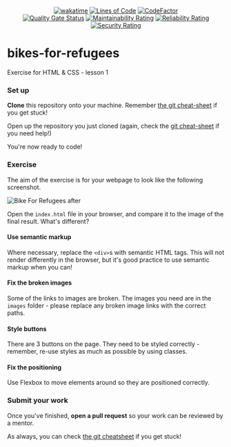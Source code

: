 <div align="center">

  [![wakatime](https://wakatime.com/badge/github/Amir-Pourhadi/CYF-Bikes-For-Refugees.svg)](https://wakatime.com/badge/github/Amir-Pourhadi/CYF-Bikes-For-Refugees)
  [![Lines of Code](https://sonarcloud.io/api/project_badges/measure?project=Amir-Pourhadi_CYF-HTML-CSS-Homework&metric=ncloc)](https://sonarcloud.io/dashboard?id=Amir-Pourhadi_CYF-HTML-CSS-Homework)
  [![CodeFactor](https://www.codefactor.io/repository/github/amir-pourhadi/cyf-html-css-homework/badge)](https://www.codefactor.io/repository/github/amir-pourhadi/cyf-html-css-homework)  
  [![Quality Gate Status](https://sonarcloud.io/api/project_badges/measure?project=Amir-Pourhadi_CYF-HTML-CSS-Homework&metric=alert_status)](https://sonarcloud.io/dashboard?id=Amir-Pourhadi_CYF-HTML-CSS-Homework)
  [![Maintainability Rating](https://sonarcloud.io/api/project_badges/measure?project=Amir-Pourhadi_CYF-HTML-CSS-Homework&metric=sqale_rating)](https://sonarcloud.io/dashboard?id=Amir-Pourhadi_CYF-HTML-CSS-Homework)
  [![Reliability Rating](https://sonarcloud.io/api/project_badges/measure?project=Amir-Pourhadi_CYF-HTML-CSS-Homework&metric=reliability_rating)](https://sonarcloud.io/dashboard?id=Amir-Pourhadi_CYF-HTML-CSS-Homework)
  [![Security Rating](https://sonarcloud.io/api/project_badges/measure?project=Amir-Pourhadi_CYF-HTML-CSS-Homework&metric=security_rating)](https://sonarcloud.io/dashboard?id=Amir-Pourhadi_CYF-HTML-CSS-Homework)
</div>

# bikes-for-refugees
Exercise for HTML & CSS - lesson 1

### Set up

**Clone** this repository onto your machine. Remember [the git cheat-sheet]( https://syllabus.codeyourfuture.io/git/desktop/cheatsheet#i-want-to-get-code-from-a-repo-onto-my-computer-cloning) if you get stuck!

Open up the repository you just cloned (again, check the [git cheat-sheet](https://syllabus.codeyourfuture.io/git/desktop/cheatsheet#i-want-to-open-visual-studio-code-with-code-from-my-repository) if you need help!)

You're now ready to code!

### Exercise

The aim of the exercise is for your webpage to look like the following screenshot.

![Bike For Refugees after](bikes-for-refugees-after.png)

Open the `index.html` file in your browser, and compare it to the image of the final result. What's different?

#### Use semantic markup

Where necessary, replace the `<div>`s with semantic HTML tags. This will not render differently in the browser, but it's good practice to use semantic markup when you can!

#### Fix the broken images

Some of the links to images are broken. The images you need are in the `images` folder - please replace any broken image links with the correct paths.

#### Style buttons

There are 3 buttons on the page. They need to be styled correctly - remember, re-use styles as much as possible by using classes.

#### Fix the positioning

Use Flexbox to move elements around so they are positioned correctly.

### Submit your work

Once you've finished, **open a pull request** so your work can be reviewed by a mentor.

As always, you can check [the git cheatsheet](https://syllabus.codeyourfuture.io/git/desktop/cheatsheet#i-want-to-send-my-code-to-volunteers-pushing) if you get stuck!
